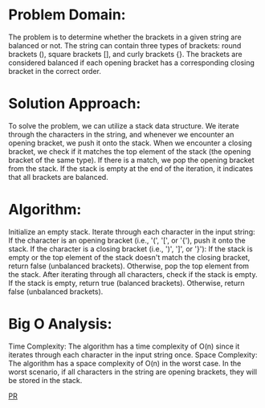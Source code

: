 # Problem Domain:
The problem is to determine whether the brackets in a given string are balanced or not. The string can contain three types of brackets: round brackets (), square brackets [], and curly brackets {}. The brackets are considered balanced if each opening bracket has a corresponding closing bracket in the correct order.

# Solution Approach:
To solve the problem, we can utilize a stack data structure. We iterate through the characters in the string, and whenever we encounter an opening bracket, we push it onto the stack. When we encounter a closing bracket, we check if it matches the top element of the stack (the opening bracket of the same type). If there is a match, we pop the opening bracket from the stack. If the stack is empty at the end of the iteration, it indicates that all brackets are balanced.

# Algorithm:

Initialize an empty stack.
Iterate through each character in the input string:
If the character is an opening bracket (i.e., '(', '[', or '{'), push it onto the stack.
If the character is a closing bracket (i.e., ')', ']', or '}'):
If the stack is empty or the top element of the stack doesn't match the closing bracket, return false (unbalanced brackets).
Otherwise, pop the top element from the stack.
After iterating through all characters, check if the stack is empty.
If the stack is empty, return true (balanced brackets).
Otherwise, return false (unbalanced brackets).
# Big O Analysis:

Time Complexity: The algorithm has a time complexity of O(n) since it iterates through each character in the input string once.
Space Complexity: The algorithm has a space complexity of O(n) in the worst case. In the worst scenario, if all characters in the string are opening brackets, they will be stored in the stack.

[PR](https://github.com/NSALAA9/data-structures-and-algorithms/pull/26)